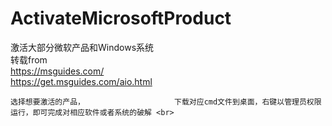# ActivateMicrosoftProduct
激活大部分微软产品和Windows系统<br>
转载from<br>
https://msguides.com/ <br>
https://get.msguides.com/aio.html <br>

    选择想要激活的产品，                    下载对应cmd文件到桌面，右键以管理员权限运行，即可完成对相应软件或者系统的破解 <br>


